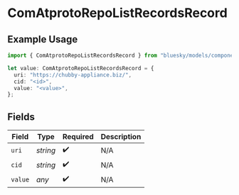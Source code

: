 # ComAtprotoRepoListRecordsRecord

## Example Usage

```typescript
import { ComAtprotoRepoListRecordsRecord } from "bluesky/models/components";

let value: ComAtprotoRepoListRecordsRecord = {
  uri: "https://chubby-appliance.biz/",
  cid: "<id>",
  value: "<value>",
};
```

## Fields

| Field              | Type               | Required           | Description        |
| ------------------ | ------------------ | ------------------ | ------------------ |
| `uri`              | *string*           | :heavy_check_mark: | N/A                |
| `cid`              | *string*           | :heavy_check_mark: | N/A                |
| `value`            | *any*              | :heavy_check_mark: | N/A                |